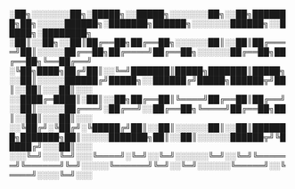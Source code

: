 
░██╗░░░░░░░██╗░█████╗░░█████╗░░░░░░░██╗░░██╗███████╗██╗░░░░░██████╗░███████╗██████╗░░░░░░░██████╗░░█████╗░████████╗
░██║░░██╗░░██║██╔══██╗██╔══██╗░░░░░░██║░░██║██╔════╝██║░░░░░██╔══██╗██╔════╝██╔══██╗░░░░░░██╔══██╗██╔══██╗╚══██╔══╝
░╚██╗████╗██╔╝██║░░╚═╝███████║█████╗███████║█████╗░░██║░░░░░██████╔╝█████╗░░██████╔╝█████╗██████╦╝██║░░██║░░░██║░░░
░░████╔═████║░██║░░██╗██╔══██║╚════╝██╔══██║██╔══╝░░██║░░░░░██╔═══╝░██╔══╝░░██╔══██╗╚════╝██╔══██╗██║░░██║░░░██║░░░
░░╚██╔╝░╚██╔╝░╚█████╔╝██║░░██║░░░░░░██║░░██║███████╗███████╗██║░░░░░███████╗██║░░██║░░░░░░██████╦╝╚█████╔╝░░░██║░░░
░░░╚═╝░░░╚═╝░░░╚════╝░╚═╝░░╚═╝░░░░░░╚═╝░░╚═╝╚══════╝╚══════╝╚═╝░░░░░╚══════╝╚═╝░░╚═╝░░░░░░╚═════╝░░╚════╝░░░░╚═╝░░░
